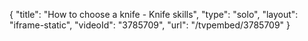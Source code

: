 {
    "title": "How to choose a knife - Knife skills",
    "type": "solo",
    "layout": "iframe-static",
    "videoId": "3785709",
    "url": "\/tvpembed\/3785709"
}